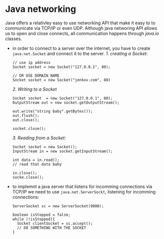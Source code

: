 # Java networking

Java offers a relativley easy to use networking API that make it easy to
to communicate via TCP/IP or even UDP.
Although java networing API allows us to open and close connects, all
communication happens through *java.io* classes.

* in order to connect to a server over the internet, you have to create
  `java.net.Socket` and connect it to the server.
  *1. creating a Socket*:
  ```
  // use ip address
  Socket socket = new Socket("127.0.0.1", 80);
  
  // OR USE DOMAIN NAME
  Socket socket = new Socket("jenkov.com", 80)
  ```
  *2. Writing to a Socket*
  ```
  Socket socket  = new Socket("127.0.0.1", 80);
  OutputStream out = new socket.getOutputStream();
  
  out.write("string baby".getBytes());
  out.flush();
  out.close();
  
  socket.close();
  ```
  
  *3. Reading from a Socket*:
  ```
  Socket socket = new Socket();
  InputStream in = new socket.getInputStream();
  
  int data = in.read();
  // read that data baby
  
  in.close();
  socke.close();
  ```
  

* to implemnt a java server that listens for incomming connections via 
  TCP/IP we need to use `java.net.ServerSockt`, listening for incomming
  connections:
  ```
  ServerSocket sc = new ServerSocket(9000);
  
  boolean isStopped = false;
  while (!isStopped){
    Socket clientSocket = sc.accept();
    // DO SOMETHING WITH THE SOCKET
  }
  ```





